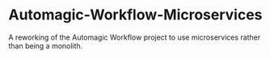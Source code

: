 # Automagic-Workflow-Microservices
A reworking of the Automagic Workflow project to use microservices rather than being a monolith.
